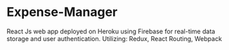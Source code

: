# Expense-Manager
React Js web app deployed on Heroku using Firebase for real-time data storage and user authentication. Utilizing: Redux, React Routing, Webpack
